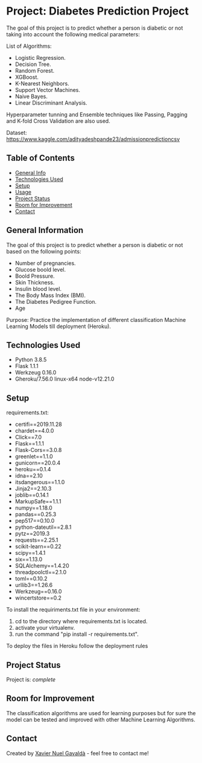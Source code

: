# Project: Diabetes Prediction Project 
The goal of this project is to predict whether a person is diabetic or not taking into account the following medical parameters:

List of Algorithms:
- Logistic Regression.
- Decision Tree.
- Random Forest.
- XGBoost.
- K-Nearest Neighbors.
- Support Vector Machines.
- Naive Bayes.
- Linear Discriminant Analysis.

Hyperparameter tunning and Ensemble techniques like Passing, Pagging and K-fold Cross Validation are also used.

Dataset: https://www.kaggle.com/adityadeshpande23/admissionpredictioncsv

## Table of Contents
* [General Info](#general-information)
* [Technologies Used](#technologies-used)
* [Setup](#setup)
* [Usage](#usage)
* [Project Status](#project-status)
* [Room for Improvement](#room-for-improvement)
* [Contact](#contact)
<!-- * [License](#license) -->


## General Information
The goal of this project is to predict whether a person is diabetic or not based on the following points:
- Number of pregnancies.
- Glucose boold level.
- Boold Pressure.
- Skin Thickness.
- Insulin blood level.
- The Body Mass Index (BMI).
- The Diabetes Pedigree Function.
- Age

Purpose: Practice the implementation of different classification Machine Learning Models till deployment (Heroku).

## Technologies Used
- Python 3.8.5
- Flask 1.1.1
- Werkzeug 0.16.0
- Gheroku/7.56.0 linux-x64 node-v12.21.0


## Setup
requirements.txt:
- certifi==2019.11.28
- chardet==4.0.0
- Click==7.0
- Flask==1.1.1
- Flask-Cors==3.0.8
- greenlet==1.1.0
- gunicorn==20.0.4
- heroku==0.1.4
- idna==2.10
- itsdangerous==1.1.0
- Jinja2==2.10.3
- joblib==0.14.1
- MarkupSafe==1.1.1
- numpy==1.18.0
- pandas==0.25.3
- pep517==0.10.0
- python-dateutil==2.8.1
- pytz==2019.3
- requests==2.25.1
- scikit-learn==0.22
- scipy==1.4.1
- six==1.13.0
- SQLAlchemy==1.4.20
- threadpoolctl==2.1.0
- toml==0.10.2
- urllib3==1.26.6
- Werkzeug==0.16.0
- wincertstore==0.2

To install the requiriments.txt file in your environment:
1. cd to the directory where requirements.txt is located.
2. activate your virtualenv.
3. run the command "pip install -r requirements.txt".

To deploy the files in Heroku follow the deployment rules

## Project Status
Project is: _complete_ 


## Room for Improvement
The classification algorithms are used for learning purposes but for sure the model can be tested and improved with other Machine Learning Algorithms.


## Contact
Created by [Xavier Nuel Gavaldà](xaviernuelgav@gmail.com) - feel free to contact me!


<!-- Optional -->
<!-- ## License -->
<!-- This project is open source and available under the [... License](). -->

<!-- You don't have to include all sections - just the one's relevant to your project -->

